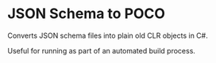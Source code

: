 # JSON Schema to POCO

Converts JSON schema files into plain old CLR objects in C#.

Useful for running as part of an automated build process.